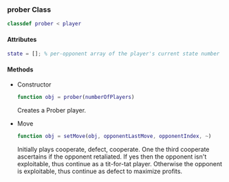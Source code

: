 ### prober Class
```matlab
classdef prober < player
```
#### Attributes
```matlab
state = []; % per-opponent array of the player's current state number
```
#### Methods
- Constructor
    ```matlab
    function obj = prober(numberOfPlayers)
    ```
    Creates a Prober player.

- Move
    ```matlab
    function obj = setMove(obj, opponentLastMove, opponentIndex, ~)
    ```
    Initially plays cooperate, defect, cooperate. One the third cooperate ascertains if the opponent retaliated. If yes then the opponent isn't exploitable, thus continue as a tit-for-tat player. Otherwise the opponent is exploitable, thus continue as defect to maximize profits.
